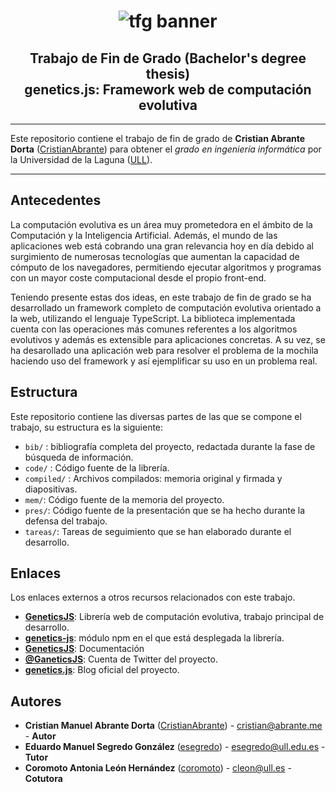<h1 align="center">
  <img src="https://github.com/ULL-ESIT-INF-TFG-1819/ull-esit-inf-tfg-1819-menu-planning-CristianAbrante/blob/master/assets/banner.png?raw=true" alt="tfg banner">
</h1>

<h2 align="center">
  Trabajo de Fin de Grado (Bachelor's degree thesis)
  <br/>
  <strong>genetics.js</strong>: Framework web de computación evolutiva 
</h2>

---

Este repositorio contiene el trabajo de fin de grado de **Cristian Abrante Dorta** ([CristianAbrante](https://github.com/CristianAbrante)) para obtener el *grado en ingeniería informática* por la Universidad de la Laguna ([ULL](https://www.ull.es/)).

---

## Antecedentes

La computación evolutiva es un área muy prometedora en el ámbito de la Computación y la Inteligencia Artificial. Además, el mundo de las aplicaciones web está cobrando una gran relevancia hoy en día debido al surgimiento de numerosas tecnologías que aumentan la capacidad de cómputo de los navegadores, permitiendo ejecutar algoritmos y programas con un mayor coste computacional desde el propio front-end.

Teniendo presente estas dos ideas, en este trabajo de fin de grado se ha desarrollado un framework completo de computación evolutiva orientado a la web, utilizando el lenguaje TypeScript. La biblioteca implementada cuenta con las operaciones más comunes referentes a los algoritmos evolutivos y además es extensible para aplicaciones concretas. A su vez, se ha desarollado una aplicación web para resolver el problema de la mochila haciendo uso del framework y así ejemplificar su uso en un problema real.

## Estructura

Este repositorio contiene las diversas partes de las que se compone el trabajo, su estructura es la siguiente:

* `bib/` : bibliografía completa del proyecto, redactada durante la fase de búsqueda de información.
* `code/` : Código fuente de la librería.
* `compiled/` : Archivos compilados: memoria original y firmada y diapositivas.
* `mem/`: Código fuente de la memoria del proyecto.
* `pres/`: Código fuente de la presentación que se ha hecho durante la defensa del trabajo.
* `tareas/`: Tareas de seguimiento que se han elaborado durante el desarrollo.

## Enlaces

Los enlaces externos a otros recursos relacionados con este trabajo.

* **[GeneticsJS](https://github.com/CristianAbrante/GeneticsJS)**: Librería web de computación evolutiva, trabajo principal de desarrollo.
* **[genetics-js](https://www.npmjs.com/package/genetics-js)**: módulo npm en el que está desplegada la librería.
* **[GeneticsJS](https://cristianabrante.github.io/GeneticsJS/)**: Documentación
* **[@GaneticsJS](https://twitter.com/GeneticsJs)**: Cuenta de Twitter del proyecto.
* **[genetics.js](https://geneticsjs.wordpress.com/)**: Blog oficial del proyecto.

## Autores

* **Cristian Manuel Abrante Dorta** ([CristianAbrante](https://github.com/CristianAbrante)) - cristian@abrante.me - **Autor**
* **Eduardo Manuel Segredo González** ([esegredo](https://github.com/esegredo)) - esegredo@ull.edu.es - **Tutor**
* **Coromoto Antonia León Hernández** ([coromoto](https://github.com/coromoto)) - cleon@ull.es - **Cotutora**